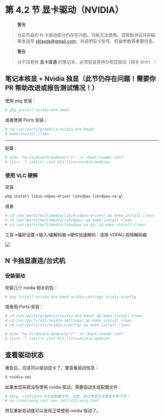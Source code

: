 # 第 4.2 节 显卡驱动（NVIDIA）


>**警告**
>
>当前页面的 N 卡驱动部分仍存在问题。可能无法使用。请帮助测试并将结果发送至 yklaxds@gmail.com，并说明显卡型号、机器参数等重要信息。

>**警告**
>
>对于没有持 **显卡直通** 的笔记本，必须安装英特尔核显驱动（相关 drm）！

## 笔记本核显 + Nvidia 独显（此节仍存在问题！需要你 PR 帮助改进或报告测试情况！）


使用 pkg 安装：

```sh
# pkg install nvidia-drm-kmod
```

或者使用 Ports 安装；

```sh
# cd /usr/ports/graphics/nvidia-drm-kmod/ 
# make install clean
```

---

配置：

```sh
# echo 'hw.nvidiadrm.modeset="1"' >> /boot/loader.conf
# sysrc -f /etc/rc.conf kld_list+=nvidia-modeset
```


### 使用 VLC 硬解

安装：

```sh
pkg install libva-vdpau-driver libvdpau libvdpau-va-gl
```

或者

```sh
# cd /usr/ports/multimedia/libva-vdpau-driver/ && make install clean
# cd /usr/ports/multimedia/libvdpau/ && make install clean
# cd /usr/ports/multimedia/libvdpau-va-gl/ && make install clean
```

工具->偏好设置->输入/编解码器->硬件加速解码：选择 VDPAU  视频解码器

![](../.gitbook/assets/121233788899956.png)


## N 卡独显直连/台式机

### 安装驱动

安装几个 nvidia 相关的包：

```sh
# pkg install nvidia-drm-kmod nvidia-settings nvidia-xconfig
```

或者用 Ports 安装：

```sh
# cd /usr/ports/graphics/nvidia-drm-kmod/ && make install clean
# cd /usr/ports/x11/nvidia-settings/ && make install clean
# cd /usr/ports/x11/nvidia-xconfig/ && make install clean
```

```sh
# echo 'hw.nvidiadrm.modeset="1"' >> /boot/loader.conf
# sysrc -f /etc/rc.conf kld_list+=nvidia-modeset
```


## 查看驱动状态

重启后，应该可以驱动显卡了。要查看驱动信息：

```sh
$ nvidia-smi
```

如果发现系统没有使用 nvidia 驱动，需要自动生成配置文件：

```sh
# Xorg -configure #生成配置文件。注意，若正常显示无需这步和下步！
# cp /root/xorg.conf.new /etc/X11/xorg.conf
```

然后重新启动就可以发现正常使用 nvidia 驱动了。
